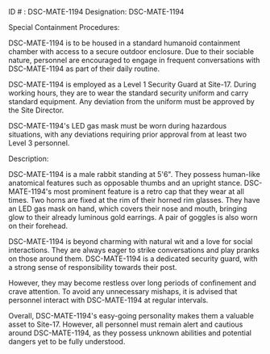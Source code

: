 ID # : DSC-MATE-1194
Designation: DSC-MATE-1194

Special Containment Procedures:

DSC-MATE-1194 is to be housed in a standard humanoid containment chamber with access to a secure outdoor enclosure. Due to their sociable nature, personnel are encouraged to engage in frequent conversations with DSC-MATE-1194 as part of their daily routine.

DSC-MATE-1194 is employed as a Level 1 Security Guard at Site-17. During working hours, they are to wear the standard security uniform and carry standard equipment. Any deviation from the uniform must be approved by the Site Director.

DSC-MATE-1194's LED gas mask must be worn during hazardous situations, with any deviations requiring prior approval from at least two Level 3 personnel.

Description:

DSC-MATE-1194 is a male rabbit standing at 5'6". They possess human-like anatomical features such as opposable thumbs and an upright stance. DSC-MATE-1194's most prominent feature is a retro cap that they wear at all times. Two horns are fixed at the rim of their horned rim glasses. They have an LED gas mask on hand, which covers their nose and mouth, bringing glow to their already luminous gold earrings. A pair of goggles is also worn on their forehead.

DSC-MATE-1194 is beyond charming with natural wit and a love for social interactions. They are always eager to strike conversations and play pranks on those around them. DSC-MATE-1194 is a dedicated security guard, with a strong sense of responsibility towards their post.

However, they may become restless over long periods of confinement and crave attention. To avoid any unnecessary mishaps, it is advised that personnel interact with DSC-MATE-1194 at regular intervals.

Overall, DSC-MATE-1194's easy-going personality makes them a valuable asset to Site-17. However, all personnel must remain alert and cautious around DSC-MATE-1194, as they possess unknown abilities and potential dangers yet to be fully understood.